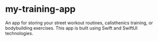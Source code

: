 # my-training-app
An app for storing your street workout routines, calisthenics training, or bodybuilding exercises. This app is built using Swift and SwiftUI technologies.

